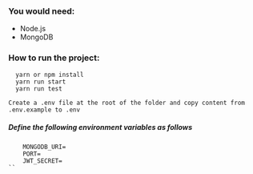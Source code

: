 ### You would need:

- Node.js
- MongoDB

### How to run the project:

```
  yarn or npm install
  yarn run start
  yarn run test
```

`Create a .env file at the root of the folder and copy content from .env.example to .env`

##### Define the following environment variables as follows

```
    MONGODB_URI=
    PORT=
    JWT_SECRET=
``
